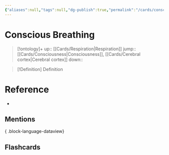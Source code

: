 ```yaml
---
{"aliases":null,"tags":null,"dg-publish":true,"permalink":"/cards/conscious-breathing/","dgPassFrontmatter":true}
---
```


# Conscious Breathing

> [!ontology]+
> up:: [[Cards/Respiration\|Respiration]]
> jump:: [[Cards/Consciousness\|Consciousness]], [[Cards/Cerebral cortex\|Cerebral cortex]]
> down:: 

> [!Definition] Definition

# Reference

- 

## Mentions


{ .block-language-dataview}

## Flashcards